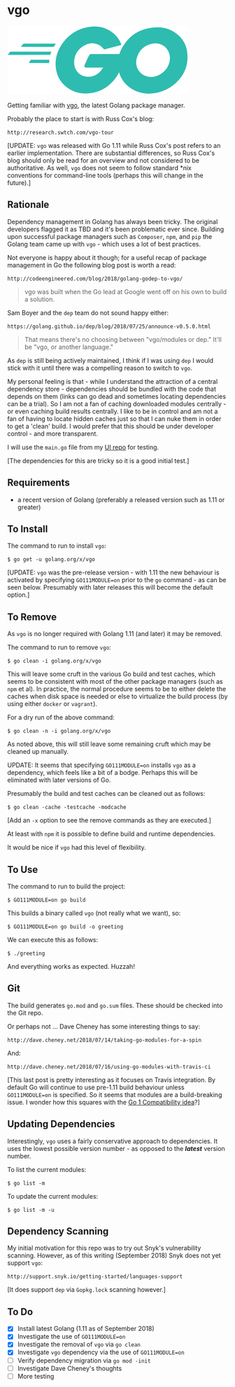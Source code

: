# vgo

![Go_Logo](/images/Go_Logo_Aqua.svg)

Getting familiar with [vgo](http://github.com/cockroachdb/cockroach/), the latest Golang package manager.

Probably the place to start is with Russ Cox's blog:

    http://research.swtch.com/vgo-tour

[UPDATE: `vgo` was released with Go 1.11 while Russ Cox's post refers to an earlier implementation.
There are substantial differences, so Russ Cox's blog should only be read for an overview
and not considered to be authoritative. As well, `vgo` does not seem to follow standard \*nix
conventions for command-line tools (perhaps this will change in the future).]

## Rationale

Dependency management in Golang has always been tricky. The original developers flagged
it as TBD and it's been problematic ever since. Building upon successful package managers
such as `Composer`, `npm`, and `pip` the Golang team came up with `vgo` - which uses a lot
of best practices.

Not everyone is happy about it though; for a useful recap of package management in Go
the following blog post is worth a read:

    http://codeengineered.com/blog/2018/golang-godep-to-vgo/

> vgo was built when the Go lead at Google went off on his own to build a solution.

Sam Boyer and the `dep` team do not sound happy either:

    https://golang.github.io/dep/blog/2018/07/25/announce-v0.5.0.html

> That means there's no choosing between "vgo/modules or dep." It'll be "vgo, or another language."

As `dep` is still being actively maintained, I think if I was using `dep` I would stick
with it until there was a compelling reason to switch to `vgo`.

My personal feeling is that - while I understand the attraction of a central dependency
store - dependencies should be bundled with the code that depends on them (links can go
dead and sometimes locating dependencies can be a trial). So I am not a fan of caching
downloaded modules centrally - or even caching build results centrally. I like to be
in control and am not a fan of having to locate hidden caches just so that I can nuke
them in order to get a 'clean' build. I would prefer that this should be under developer
control - and more transparent.

I will use the `main.go` file from my [UI repo](http://github.com/mramshaw/ui) for testing.

[The dependencies for this are tricky so it is a good initial test.]

## Requirements

* a recent version of Golang (preferably a released version such as 1.11 or greater)

## To Install

The command to run to install `vgo`:

    $ go get -u golang.org/x/vgo

[UPDATE: `vgo` was the pre-release version - with 1.11 the new behaviour is activated
 by specifying `GO111MODULE=on` prior to the `go` command - as can be seen below.
 Presumably with later releases this will become the default option.]

## To Remove

As `vgo` is no longer required with Golang 1.11 (and later) it may be removed.

The command to run to remove `vgo`:

    $ go clean -i golang.org/x/vgo

This will leave some cruft in the various Go build and test caches, which
seems to be consistent with most of the other package managers (such as
`npm` et al). In practice, the normal procedure seems to be to either delete
the caches when disk space is needed or else to virtualize the build process
(by using either `docker` or `vagrant`).

For a dry run of the above command:

    $ go clean -n -i golang.org/x/vgo

As noted above, this will still leave some remaining cruft which may be cleaned
up manually.

UPDATE: It seems that specifying `GO111MODULE=on` installs `vgo` as a dependency,
which feels like a bit of a bodge. Perhaps this will be eliminated with later
versions of Go.

Presumably the build and test caches can be cleaned out as follows:

    $ go clean -cache -testcache -modcache

[Add an `-x` option to see the remove commands as they are executed.]

At least with `npm` it is possible to define build and runtime dependencies.

It would be nice if `vgo` had this level of flexibility.

## To Use

The command to run to build the project:

    $ GO111MODULE=on go build

This builds a binary called `vgo` (not really what we want), so:

    $ GO111MODULE=on go build -o greeting

We can execute this as follows:

    $ ./greeting

And everything works as expected. Huzzah!

## Git

The build generates `go.mod` and `go.sum` files. These should be checked into the Git repo.

Or perhaps not ... Dave Cheney has some interesting things to say:

    http://dave.cheney.net/2018/07/14/taking-go-modules-for-a-spin

And:

    http://dave.cheney.net/2018/07/16/using-go-modules-with-travis-ci

[This last post is pretty interesting as it focuses on Travis integration. By default
Go will continue to use pre-1.11 build behaviour unless `GO111MODULE=on` is specified.
So it seems that modules are a build-breaking issue. I wonder how this squares with the
[Go 1 Compatibility idea](https://golang.org/doc/go1compat)?]

## Updating Dependencies

Interestingly, `vgo` uses a fairly conservative approach to dependencies. It uses the lowest
possible version number - as opposed to the ___latest___ version number.

To list the current modules:

    $ go list -m

To update the current modules:

    $ go list -m -u

## Dependency Scanning

My initial motivation for this repo was to try out Snyk's vulnerability scanning. However,
as of this writing (September 2018) Snyk does not yet support `vgo`:

    http://support.snyk.io/getting-started/languages-support

[It does support `dep` via `Gopkg.lock` scanning however.]

## To Do

- [x] Install latest Golang (1.11 as of September 2018)
- [x] Investigate the use of `GO111MODULE=on`
- [x] Investigate the removal of `vgo` via `go clean`
- [x] Investigate `vgo` dependency via the use of `GO111MODULE=on`
- [ ] Verify dependency migration via `go mod -init`
- [ ] Investigate Dave Cheney's thoughts
- [ ] More testing
